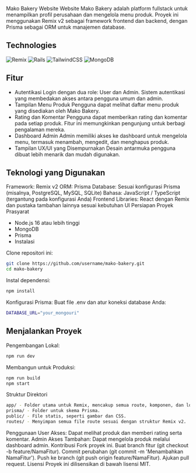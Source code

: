 Mako Bakery Website
Website Mako Bakery adalah platform fullstack untuk menampilkan profil perusahaan dan mengelola menu produk. Proyek ini menggunakan Remix v2 sebagai framework frontend dan backend, dengan Prisma sebagai ORM untuk manajemen database.
## Technologies

![Remix](https://img.shields.io/badge/Remix.svg?style=for-the-badge&logo=remixjs&logoColor=white)
![Rails](https://img.shields.io/badge/ruby%20on%20RAILS-d21203.svg?style=for-the-badge&logo=ruby-on-rails&logoColor=white)
![TailwindCSS](https://img.shields.io/badge/tailwindcss-%2338B2AC.svg?style=for-the-badge&logo=tailwind-css&logoColor=white) 
![MongoDB](https://img.shields.io/badge/MongoID-%234ea94b.svg?style=for-the-badge&logo=mongodb&logoColor=white) 

## Fitur
- Autentikasi
Login dengan dua role: User dan Admin.
Sistem autentikasi yang membedakan akses antara pengguna umum dan admin.
- Tampilan Menu Produk
Pengguna dapat melihat daftar menu produk yang disediakan oleh Mako Bakery.
- Rating dan Komentar
Pengguna dapat memberikan rating dan komentar pada setiap produk. Fitur ini memungkinkan pengunjung untuk berbagi pengalaman mereka.
- Dashboard Admin
Admin memiliki akses ke dashboard untuk mengelola menu, termasuk menambah, mengedit, dan menghapus produk.
- Tampilan UX/UI yang Disempurnakan
Desain antarmuka pengguna dibuat lebih menarik dan mudah digunakan.
## Teknologi yang Digunakan
Framework: Remix v2
ORM: Prisma
Database: Sesuai konfigurasi Prisma (misalnya, PostgreSQL, MySQL, SQLite)
Bahasa: JavaScript / TypeScript (tergantung pada konfigurasi Anda)
Frontend Libraries: React dengan Remix dan pustaka tambahan lainnya sesuai kebutuhan UI
Persiapan Proyek
Prasyarat
- Node.js 16 atau lebih tinggi
- MongoDB
- Prisma
- Instalasi

Clone repositori ini:

```bash
git clone https://github.com/username/mako-bakery.git
cd mako-bakery
```
Instal dependensi:
```bash
npm install
```
Konfigurasi Prisma:
Buat file .env dan atur koneksi database Anda:
```bash
DATABASE_URL="your_mongouri"
```

## Menjalankan Proyek
Pengembangan Lokal:

```bash
npm run dev
```
Membangun untuk Produksi:
```bash
npm run build
npm start
```

Struktur Direktori
```bash
app/ - Folder utama untuk Remix, mencakup semua route, komponen, dan logika bisnis.
prisma/ - Folder untuk skema Prisma.
public/ - File statis, seperti gambar dan CSS.
routes/ - Menyimpan semua file route sesuai dengan struktur Remix v2.
```
Penggunaan
User
Akses: Dapat melihat produk dan memberi rating serta komentar.
Admin
Akses Tambahan: Dapat mengelola produk melalui dashboard admin.
Kontribusi
Fork proyek ini.
Buat branch fitur (git checkout -b feature/NamaFitur).
Commit perubahan (git commit -m 'Menambahkan NamaFitur').
Push ke branch (git push origin feature/NamaFitur).
Ajukan pull request.
Lisensi
Proyek ini dilisensikan di bawah lisensi MIT.
